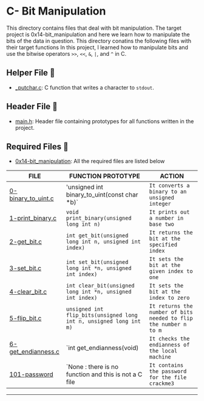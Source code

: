 # C- Bit Manipulation
This directory contains files that deal with bit manipulation. The target project is 0x14-bit_manipulation and here we learn how to manipulate the bits of the data in question. This directory conatins the following files with their target functions
In this project, I learned how to manipulate bits and use the
bitwise operators `>>`, `<<`, `&`, `|`, and `^` in C.
## Helper File :raised_hands:

* [_putchar.c](./_putchar.c): C function that writes a character to `stdout`.

## Header File :file_folder:

* [main.h](./main.h): Header file containing prototypes for all
functions written in the project.
## Required Files :page_facing_up:
* [0x14-bit_manipulation](./0-binary_to_uint.c): All the required files are listed below

**FILE**               |   **FUNCTION PROTOTYPE**                  	                        | **ACTION**                                                       |
---------------------- |---------------------------------------------------------------------|------------------------------------------------------------------|
[0-binary_to_uint.c](./0-binary_to_uint.c)   |  'unsigned int binary_to_uint(const char *b)`                       |`It converts a binary to an unsigned integer`                     |
[1-print_binary.c](./1-print_binary.c)     |  `void print_binary(unsigned long int n)`                           |`It prints out a number in base two`                              |
[2-get_bit.c](./2-get_bit.c)          |  `int get_bit(unsigned long int n, unsigned int index)`             |`It returns the bit at the specified index`                       |
[3-set_bit.c](./3-set_bit.c)          |  `int set_bit(unsigned long int *n, unsigned int index)`            |`It sets the bit at the given index to one`                       |
[4-clear_bit.c](./4-clear_bit.c)        |  `int clear_bit(unsigned long int *n, unsigned int index)`          |`It sets the bit at the index to zero`                            |
[5-flip_bit.c](./5-flip_bits.c)         |  `unsigned int flip_bits(unsigned long int n, unsigned long int m)` |`It returns the number of bits needed to flip the number n to m`  |
[6-get_endianness.c](./100-get_endianness.c)   |  `int get_endianness(void)                                          |`It checks the endianness of the local machine`                   |
[101-password](./101-password)         |   `None : there is no function and this is not a C file             |`It contains the password for the file crackme3`                  |
----------------------------------------------------------------------------------------------------------------------------------------------------------------

